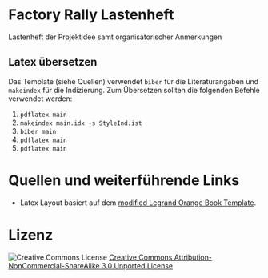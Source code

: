 # Factory Rally Lastenheft

Lastenheft der Projektidee samt organisatorischer Anmerkungen


## Latex übersetzen

Das Template (siehe Quellen) verwendet `biber` für die Literaturangaben und `makeindex` für die Indizierung. Zum Übersetzen sollten die folgenden Befehle verwendet werden:

1. `pdflatex main`
2. `makeindex main.idx -s StyleInd.ist`
3. `biber main`
4. `pdflatex main`
5. `pdflatex main`


# Quellen und weiterführende Links

* Latex Layout basiert auf dem [modified Legrand Orange Book Template](https://www.latextemplates.com/template/the-legrand-orange-book).


# Lizenz

![Creative Commons License](https://i.creativecommons.org/l/by-nc-sa/3.0/88x31.png)
[Creative Commons Attribution-NonCommercial-ShareAlike 3.0 Unported License](http://creativecommons.org/licenses/by-nc-sa/3.0/)



